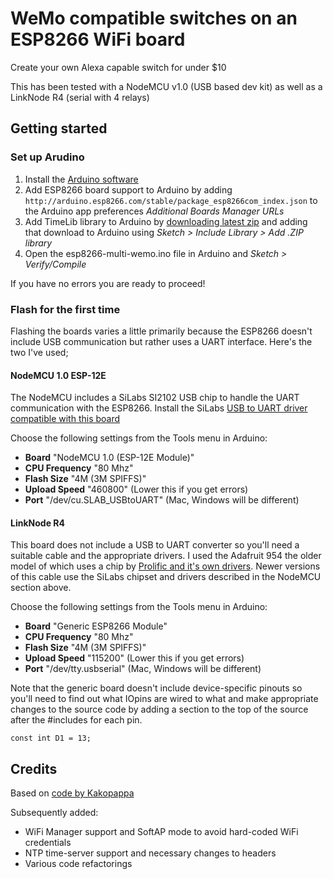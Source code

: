 # WeMo compatible switches on an ESP8266 WiFi board
Create your own Alexa capable switch for under $10

This has been tested with a NodeMCU v1.0 (USB based dev kit) as well as a LinkNode R4 (serial with 4 relays)

## Getting started

### Set up Arudino

1. Install the [Arduino software](https://www.arduino.cc/en/Main/Software)
2. Add ESP8266 board support to Arduino by adding `http://arduino.esp8266.com/stable/package_esp8266com_index.json` to the Arduino app preferences *Additional Boards Manager URLs*
3. Add TimeLib library to Arduino by [downloading latest zip](https://github.com/PaulStoffregen/Time/releases) and adding that download to Arduino using *Sketch > Include Library > Add .ZIP library*
4. Open the esp8266-multi-wemo.ino file in Arduino and *Sketch > Verify/Compile*

If you have no errors you are ready to proceed!

### Flash for the first time

Flashing the boards varies a little primarily because the ESP8266 doesn't include USB communication but rather uses a UART interface. Here's the two I've used;

#### NodeMCU 1.0 ESP-12E

The NodeMCU includes a SiLabs SI2102 USB chip to handle the UART communication with the ESP8266. Install the SiLabs [USB to UART driver compatible with this board](http://www.silabs.com/products/mcu/pages/usbtouartbridgevcpdrivers.aspx)

Choose the following settings from the Tools menu in Arduino: 

* **Board** "NodeMCU 1.0 (ESP-12E Module)"
* **CPU Frequency** "80 Mhz"
* **Flash Size** "4M (3M SPIFFS)"
* **Upload Speed** "460800" (Lower this if you get errors)
* **Port** "/dev/cu.SLAB_USBtoUART" (Mac, Windows will be different)

#### LinkNode R4

This board does not include a USB to UART converter so you'll need a suitable cable and the appropriate drivers. I used the Adafruit 954 the older model of which uses a chip by [Prolific and it's own drivers](http://www.prolific.com.tw/US/ShowProduct.aspx?p_id=229&pcid=41). Newer versions of this cable use the SiLabs chipset and drivers described in the NodeMCU section above.

Choose the following settings from the Tools menu in Arduino: 

* **Board** "Generic ESP8266 Module"
* **CPU Frequency** "80 Mhz"
* **Flash Size** "4M (3M SPIFFS)"
* **Upload Speed** "115200" (Lower this if you get errors)
* **Port** "/dev/tty.usbserial" (Mac, Windows will be different)

Note that the generic board doesn't include device-specific pinouts so you'll need to find out what IOpins are wired to what and make appropriate changes to the source code by adding a section to the top of the source after the #includes for each pin.

`const int D1 = 13;`

## Credits

Based on [code by Kakopappa](https://github.com/kakopappa/arduino-esp8266-alexa-wemo-switch)

Subsequently added:

* WiFi Manager support and SoftAP mode to avoid hard-coded WiFi credentials
* NTP time-server support and necessary changes to headers
* Various code refactorings
